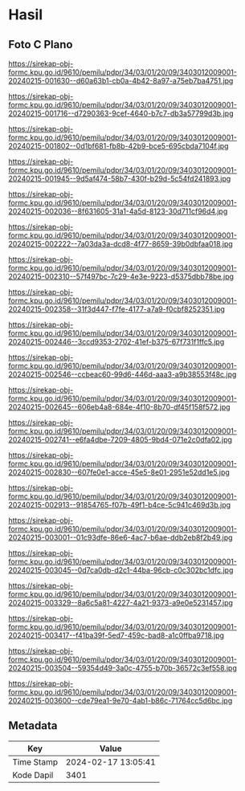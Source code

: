 # Hasil

## Foto C Plano

https://sirekap-obj-formc.kpu.go.id/9610/pemilu/pdpr/34/03/01/20/09/3403012009001-20240215-001630--d60a63b1-cb0a-4b42-8a97-a75eb7ba4751.jpg

https://sirekap-obj-formc.kpu.go.id/9610/pemilu/pdpr/34/03/01/20/09/3403012009001-20240215-001716--d7290363-9cef-4640-b7c7-db3a57799d3b.jpg

https://sirekap-obj-formc.kpu.go.id/9610/pemilu/pdpr/34/03/01/20/09/3403012009001-20240215-001802--0d1bf681-fb8b-42b9-bce5-695cbda7104f.jpg

https://sirekap-obj-formc.kpu.go.id/9610/pemilu/pdpr/34/03/01/20/09/3403012009001-20240215-001945--9d5af474-58b7-430f-b29d-5c54fd241893.jpg

https://sirekap-obj-formc.kpu.go.id/9610/pemilu/pdpr/34/03/01/20/09/3403012009001-20240215-002036--8f631605-31a1-4a5d-8123-30d711cf96d4.jpg

https://sirekap-obj-formc.kpu.go.id/9610/pemilu/pdpr/34/03/01/20/09/3403012009001-20240215-002222--7a03da3a-dcd8-4f77-8659-39b0dbfaa018.jpg

https://sirekap-obj-formc.kpu.go.id/9610/pemilu/pdpr/34/03/01/20/09/3403012009001-20240215-002310--57f497bc-7c29-4e3e-9223-d5375dbb78be.jpg

https://sirekap-obj-formc.kpu.go.id/9610/pemilu/pdpr/34/03/01/20/09/3403012009001-20240215-002358--31f3d447-f7fe-4177-a7a9-f0cbf8252351.jpg

https://sirekap-obj-formc.kpu.go.id/9610/pemilu/pdpr/34/03/01/20/09/3403012009001-20240215-002446--3ccd9353-2702-41ef-b375-67f731f1ffc5.jpg

https://sirekap-obj-formc.kpu.go.id/9610/pemilu/pdpr/34/03/01/20/09/3403012009001-20240215-002546--ccbeac60-99d6-446d-aaa3-a9b38553f48c.jpg

https://sirekap-obj-formc.kpu.go.id/9610/pemilu/pdpr/34/03/01/20/09/3403012009001-20240215-002645--606eb4a8-684e-4f10-8b70-df45f158f572.jpg

https://sirekap-obj-formc.kpu.go.id/9610/pemilu/pdpr/34/03/01/20/09/3403012009001-20240215-002741--e6fa4dbe-7209-4805-9bd4-071e2c0dfa02.jpg

https://sirekap-obj-formc.kpu.go.id/9610/pemilu/pdpr/34/03/01/20/09/3403012009001-20240215-002830--607fe0e1-acce-45e5-8e01-2951e52dd1e5.jpg

https://sirekap-obj-formc.kpu.go.id/9610/pemilu/pdpr/34/03/01/20/09/3403012009001-20240215-002913--91854765-f07b-49f1-b4ce-5c941c469d3b.jpg

https://sirekap-obj-formc.kpu.go.id/9610/pemilu/pdpr/34/03/01/20/09/3403012009001-20240215-003001--01c93dfe-86e6-4ac7-b6ae-ddb2eb8f2b49.jpg

https://sirekap-obj-formc.kpu.go.id/9610/pemilu/pdpr/34/03/01/20/09/3403012009001-20240215-003045--0d7ca0db-d2c1-44ba-96cb-c0c302bc1dfc.jpg

https://sirekap-obj-formc.kpu.go.id/9610/pemilu/pdpr/34/03/01/20/09/3403012009001-20240215-003329--8a6c5a81-4227-4a21-9373-a9e0e5231457.jpg

https://sirekap-obj-formc.kpu.go.id/9610/pemilu/pdpr/34/03/01/20/09/3403012009001-20240215-003417--f41ba39f-5ed7-459c-bad8-a1c0ffba9718.jpg

https://sirekap-obj-formc.kpu.go.id/9610/pemilu/pdpr/34/03/01/20/09/3403012009001-20240215-003504--59354d49-3a0c-4755-b70b-36572c3ef558.jpg

https://sirekap-obj-formc.kpu.go.id/9610/pemilu/pdpr/34/03/01/20/09/3403012009001-20240215-003600--cde79ea1-9e70-4ab1-b86c-71764cc5d6bc.jpg


## Metadata

| Key        | Value               |
| ---------- | ------------------- |
| Time Stamp | 2024-02-17 13:05:41 |
| Kode Dapil | 3401                |



